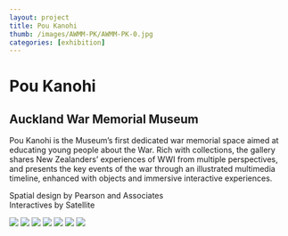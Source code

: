 ```yaml
---
layout: project
title: Pou Kanohi
thumb: /images/AWMM-PK/AWMM-PK-0.jpg
categories: [exhibition]
---
```


# Pou Kanohi

## Auckland War Memorial Museum

Pou Kanohi is the Museum’s first dedicated war memorial space aimed at educating young people about the War. Rich with collections, the gallery shares New Zealanders’ experiences of WWI from multiple perspectives, and presents the key events of the war through an illustrated multimedia timeline, enhanced with objects and immersive interactive experiences.

Spatial design by Pearson and Associates  
Interactives by Satellite

![](/images/AWMM-PM/AWMM-PK-1.jpg)
![](/images/AWMM-PM/AWMM-PK-2.jpg)
![](/images/AWMM-PM/AWMM-PK-3.jpg)
![](/images/AWMM-PM/AWMM-PK-4.jpg)
![](/images/AWMM-PM/AWMM-PK-5.jpg)
![](/images/AWMM-PM/AWMM-PK-6.jpg)
![](/images/AWMM-PM/AWMM-PK-7.jpg)